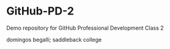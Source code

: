 # GitHub-PD-2
Demo repository for GitHub Professional Development Class 2

domingos begalli; saddleback college
